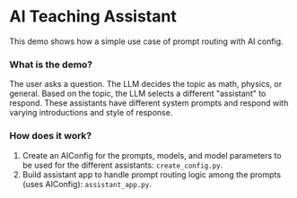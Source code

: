 # AI Teaching Assistant

This demo shows how a simple use case of prompt routing with AI config.

### What is the demo?

The user asks a question. The LLM decides the topic as math, physics, or general. Based on the topic, the LLM selects a different "assistant" to respond. These assistants have different system prompts and respond with varying introductions and style of response.

### How does it work?

1. Create an AIConfig for the prompts, models, and model parameters to be used for the different assistants: `create_config.py`.
2. Build assistant app to handle prompt routing logic among the prompts (uses AIConfig): `assistant_app.py`.
